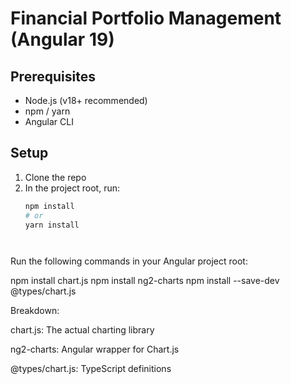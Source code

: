 # Financial Portfolio Management (Angular 19)

## Prerequisites

- Node.js (v18+ recommended)
- npm / yarn
- Angular CLI

## Setup

1. Clone the repo  
2. In the project root, run:  
   ```bash
   npm install
   # or
   yarn install



   
Run the following commands in your Angular project root:

npm install chart.js
npm install ng2-charts
npm install --save-dev @types/chart.js

Breakdown:

chart.js: The actual charting library

ng2-charts: Angular wrapper for Chart.js

@types/chart.js: TypeScript definitions